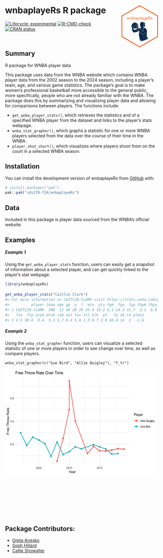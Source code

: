 
<!-- README.md is generated from README.Rmd. Please edit that file -->

# wnbaplayeRs R package <img src='data-raw/wnba_sticker.png' align="right" height="139"/>

<!-- badges: start -->

[![Lifecycle:
experimental](https://img.shields.io/badge/lifecycle-experimental-orange.svg)](https://lifecycle.r-lib.org/articles/stages.html#experimental)
[![R-CMD-check](https://github.com/sds270-f24/endangeRed/actions/workflows/R-CMD-check.yaml/badge.svg)](https://github.com/sds270-f24/endangeRed/actions/workflows/R-CMD-check.yaml)
[![CRAN
status](https://www.r-pkg.org/badges/version/packageName)](https://CRAN.R-project.org/package=packageName)
<!-- badges: end -->

<br>

## Summary

R package for WNBA player data

This package uses data from the WNBA website which contains WNBA player
data from the 2002 season to the 2024 season, including a player’s team,
age, and various game statistics. The package’s goal is to make women’s
professional basketball more accessible to the general public, more
specifically, people who are not already familiar with the WNBA. The
package does this by summarizing and visualizing player data and
allowing for comparisons between players. The functions include:

- `get_wnba_player_stats()`, which retrieves the statistics and of a
  specified WNBA player from the dataset and links to the player’s stats
  webpage.
- `wnba_stat_grapher()`, which graphs a statistic for one or more WNBA
  players selected from the data over the course of their time in the
  WNBA.
- `player_shot_chart()`, which visualizes where players shoot from on
  the court in a selected WNBA season.

## Installation

You can install the development version of wnbaplayeRs from
[GitHub](https://github.com/) with:

``` r
# install.packages("pak")
pak::pak("sds270-f24/wnbaplayeRs")
```

## Data

Included in this package is player data sourced from the WNBA’s official
website.

## Examples

##### Example 1

Using the `get_wnba_player_stats` function, users can easily get a
snapshot of information about a selected player, and can get quickly
linked to the player’s stat webpage.

``` r
library(wnbaplayeRs)

get_wnba_player_stats("Caitlin Clark")
#> For more information on CAITLIN CLARK visit https://stats.wnba.com/player/1642286/
#>          player team age gp  w  l  min  pts fgm  fga  fgp thpm thpa thpp ftm
#> 1 CAITLIN CLARK  IND  22 40 20 20 35.4 19.2 6.1 14.5 41.7  3.1  8.9 34.4 4.1
#>   fta  ftp oreb dreb reb ast tov stl blk  pf   fp dd td plmin
#> 1 4.5 90.6  0.4  5.3 5.7 8.4 5.6 1.3 0.7 2.8 40.4 14  2  -1.6
```

##### Example 2

Using the `wnba_stat_grapher` function, users can visualize a selected
statistic of one or more players in order to see change over time, as
well as compare players.

    wnba_stat_grapher(c("Sue Bird", "Allie Quigley"), "f_tr")

<img src='data-raw/wnba_stats.png' align="center" height="350"/>

<br> <br> <br> <br> <br> <br> <br>

## Package Contributors:

- [Greta Anesko](https://github.com/ganesko)
- [Soph Hillard](https://github.com/s0ph1ah)
- [Callie Showalter](https://github.com/callieshow)
